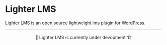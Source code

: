 # Lighter LMS

Lighter LMS is an open source lightweight lms plugin for [WordPress](wordpress.org).

---

<p align="center">
    🚧 Lighter LMS is currently under devopment 🏗️
</p>
